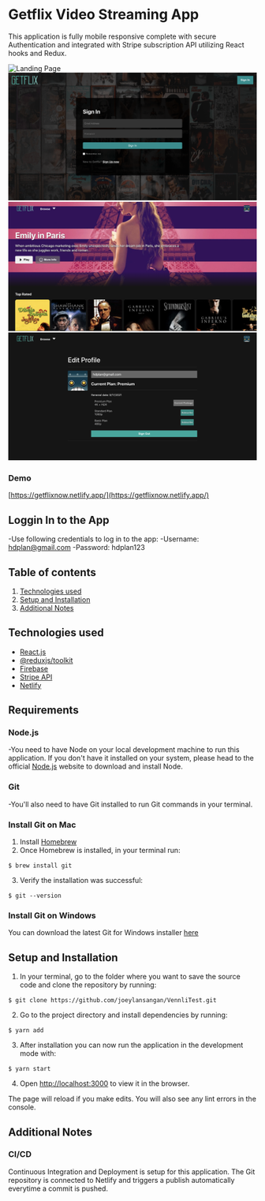 # Getflix Video Streaming App
This application is fully mobile responsive complete with secure Authentication and integrated with Stripe subscription API utilizing React hooks and Redux.

![Landing Page](/client/public/assets/screen1.png)
![Authentication Page](/client/public/assets/screen2.png)
![Hero Page](/client/public/assets/screen3.png)
![Profile Page](/client/public/assets/screen4.png)

### Demo
[https://getflixnow.netlify.app/](https://getflixnow.netlify.app/)

## Loggin In to the App
-Use following credentials to log in to the app:
-Username: hdplan@gmail.com
-Password: hdplan123

## Table of contents
1. [Technologies used](#technologies-used)
3. [Setup and Installation](#setup-and-installation)
4. [Additional Notes](#additional-notes)

## Technologies used
- [React.js](https://reactjs.org/)
- [@reduxjs/toolkit](https://redux-toolkit.js.org/)
- [Firebase](https://firebase.google.com/)
- [Stripe API](https://stripe.com/)
- [Netlify](https://www.netlify.com/)

## Requirements

### Node.js
-You need to have Node on your local development machine to run this application. If you don't have it installed on your system, please head to the official [Node.js](https://nodejs.org/en/) website to download and install Node.

### Git
-You'll also need to have Git installed to run Git commands in your terminal. 

### Install Git on Mac
1. Install [Homebrew](https://brew.sh/) 
2. Once Homebrew is installed, in your terminal run: 
```
$ brew install git
```
3. Verify the installation was successful:
```
$ git --version
```
### Install Git on Windows
You can download the latest Git for Windows installer [here](https://gitforwindows.org/)

## Setup and Installation
1. In your terminal, go to the folder where you want to save the source code and clone the repository by running:
```
$ git clone https://github.com/joeylansangan/VennliTest.git
```
2. Go to the project directory and install dependencies by running:
```
$ yarn add
```
3. After installation you can now run the application in the development mode with:
```
$ yarn start
```
4. Open [http://localhost:3000](http://localhost:3000) to view it in the browser.

The page will reload if you make edits.
You will also see any lint errors in the console.

## Additional Notes

### CI/CD
Continuous Integration and Deployment is setup for this application. The Git repository is connected to Netlify and triggers a publish automatically everytime a commit is pushed.